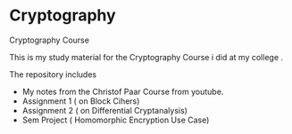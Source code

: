 # Cryptography
Cryptography Course 

This is my study material for the Cryptography Course i did at my college .

The repository includes
- My notes from the Christof Paar Course from youtube.
- Assignment 1 ( on Block Cihers)
- Assignment 2 ( on Differential Cryptanalysis)
- Sem Project ( Homomorphic Encryption Use Case)

